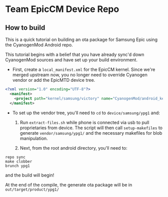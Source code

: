 Team EpicCM Device Repo
=======================

How to build
------------
This is a quick tutorial on building an ota package for Samsung Epic using the CyanogenMod Android repo.

This tutorial begins with a belief that you have already sync'd down CyanogenMod sources and have set up your build environment.

* First, create a `local_manifest.xml` for the EpicCM kernel. Since we're merged upstream now, you no longer need to override Cyanogen vendor or add the EpicMTD device tree.

```xml
<?xml version="1.0" encoding="UTF-8"?>
  <manifest>
    <project path="kernel/samsung/victory" name="CyanogenMod/android_kernel_samsung_victory" remote="github" revision="gingerbread"/>
  </manifest>
```

* To set up the vendor tree, you'll need to `cd` to `device/samsung/ypg1` and:

  1. Run `extract-files.sh` while phone is connected via usb to pull proprietaries from device. The script will then call `setup-makefiles` to generate `vendor/samsung/ypg1/` and the necessary makefiles for blob manipulation.

  2. Next, from the root android directory, you'll need to:

```
repo sync
make clobber
brunch ypg1
```

and the build will begin!

At the end of the compile, the generate ota package will be in `out/target/product/ypg1/`

